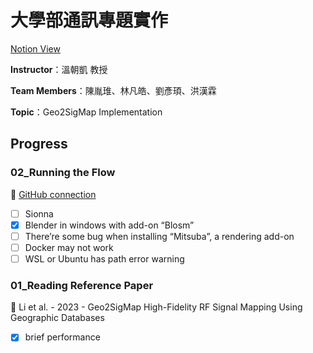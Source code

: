 # 大學部通訊專題實作

[Notion View](https://cottony-chartreuse-018.notion.site/e780093a104545f79cdbeee89d52b51d)

**Instructor**：溫朝凱 教授

**Team Members**：陳胤琟、林凡皓、劉彥頊、洪漢霖

**Topic**：Geo2SigMap Implementation

## Progress

### 02_Running the Flow

🧭 [GitHub connection](https://github.com/functions-lab/geo2sigmap)

- [ ]  Sionna
- [x]  Blender in windows with add-on “Blosm”
- [ ]  There’re some bug when installing “Mitsuba”, a rendering add-on
- [ ]  Docker may not work
- [ ]  WSL or Ubuntu has path error warning

### 01_Reading Reference Paper

📑 Li et al. - 2023 - Geo2SigMap High-Fidelity RF Signal Mapping Using Geographic Databases

- [x]  brief performance